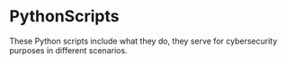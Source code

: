# PythonScripts
These Python scripts include what they do, they serve for cybersecurity purposes in different scenarios.
